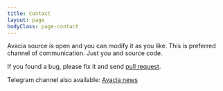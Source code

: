 ```yaml
---
title: Contact
layout: page
bodyClass: page-contact
---
```


Avacia source is open and you can modify it as you like. This is preferred channel of communication. Just you and source code.

If you found a bug, please fix it and send [pull request](https://github.com/apla/avacia/pulls).

Telegram channel also available: [Avacia news](https://t.me/avacia_app)